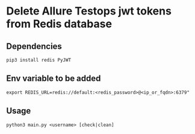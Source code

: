 # Delete Allure Testops jwt tokens from Redis database

## Dependencies 

`pip3 install redis PyJWT`

## Env variable to be added

`export REDIS_URL=redis://default:<redis_password>@<ip_or_fqdn>:6379"`

## Usage

```shell
python3 main.py <username> [check|clean]
```
